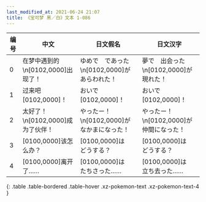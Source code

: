 ```yaml
---
last_modified_at: 2021-06-24 21:07
title: 《宝可梦 黑／白》文本 1-086
---
```

| 编号 | 中文 | 日文假名 | 日文汉字 |
| ---- | ---- | ---- | --- |
| 0 | 在梦中遇到的\n[0102,0000]出现了！ | ゆめで　であった\n[0102,0000]が　あらわれた！ | 夢で　出会った\n[0102,0000]が　現れた！ |
| 1 | 过来吧[0102,0000]！ | おいで　[0102,0000]！ | おいで　[0102,0000]！ |
| 2 | 太好了！\n[0102,0000]成为了伙伴！ | やったー！\n[0102,0000]が　なかまになった！ | やったー！\n[0102,0000]が　仲間になった！ |
| 3 | [0100,0000]该怎么办？ | [0100,0000]は　どうする？ | [0100,0000]は　どうする？ |
| 4 | [0100,0000]离开了…… | [0100,0000]は　たちさった…… | [0100,0000]は　立ち去った…… |
{: .table .table-bordered .table-hover .xz-pokemon-text .xz-pokemon-text-4 }